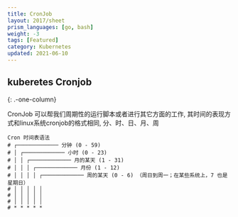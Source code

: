 ```yaml
---
title: CronJob
layout: 2017/sheet
prism_languages: [go, bash]
weight: -3
tags: [Featured]
category: Kubernetes
updated: 2021-06-10
---
```


## kuberetes Cronjob 
{: .-one-column}

CronJob 可以帮我们周期性的运行脚本或者进行其它方面的工作,  其时间的表现方式和linux系统cronjob的格式相同,  分、时、日、月、周

```
Cron 时间表语法
# ┌───────────── 分钟 (0 - 59)
# │ ┌───────────── 小时 (0 - 23)
# │ │ ┌───────────── 月的某天 (1 - 31)
# │ │ │ ┌───────────── 月份 (1 - 12)
# │ │ │ │ ┌───────────── 周的某天 (0 - 6) （周日到周一；在某些系统上，7 也是星期日）
# │ │ │ │ │                                   
# │ │ │ │ │
# │ │ │ │ │
# * * * * *
```
